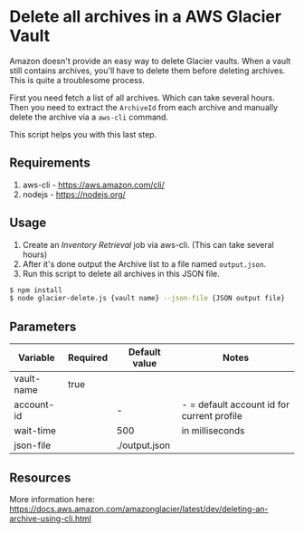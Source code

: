 # Delete all archives in a AWS Glacier Vault
Amazon doesn't provide an easy way to delete Glacier vaults. When a vault still contains archives, you'll have to delete them before deleting archives. This is quite a troublesome process.

First you need fetch a list of all archives. Which can take several hours. Then you need to extract the `ArchiveId` from each archive and manually delete the archive via a `aws-cli` command.

This script helps you with this last step.

## Requirements
1. aws-cli - https://aws.amazon.com/cli/
2. nodejs - https://nodejs.org/

## Usage
1. Create an *Inventory Retrieval* job via aws-cli. (This can take several hours)
2. After it's done output the Archive list to a file named `output.json`.
3. Run this script to delete all archives in this JSON file.
```bash
$ npm install
$ node glacier-delete.js {vault name} --json-file {JSON output file}
```

## Parameters
| Variable   | Required | Default value | Notes                                      |
|------------|----------|---------------|--------------------------------------------|
| vault-name | true     |               |                                            |
| account-id |          | -             | - = default account id for current profile |
| wait-time  |          | 500           | in milliseconds                            |
| json-file  |          | ./output.json |                                            |

## Resources
More information here: https://docs.aws.amazon.com/amazonglacier/latest/dev/deleting-an-archive-using-cli.html